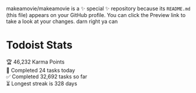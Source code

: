 makeamovie/makeamovie is a ✨ special ✨ repository because its `README.md` (this file) appears on your GitHub profile.
You can click the Preview link to take a look at your changes. darn right ya can

# Todoist Stats

<!-- TODO-IST:START -->
🏆  46,232 Karma Points           
🌸  Completed 24 tasks today           
✅  Completed 32,692 tasks so far           
⏳  Longest streak is 328 days
<!-- TODO-IST:END -->